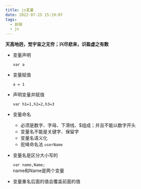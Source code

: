 ```yaml
---
title: js变量
date: 2022-07-25 15:19:07
tags:
  - 前端
  - js
---
```

**天高地迥，觉宇宙之无穷；兴尽悲来，识盈虚之有数**
<!--more-->
- 变量声明

  `var a`

- 变量赋值

  `a = 1`

- 声明变量并赋值

  `var h1=1,h2=2,h3=3`

- 变量命名
  - 必须是数字、字母、下滑线、$组成；并且不能以数字开头
  - 变量名不能是关键字、保留字
  - 变量名语义化
  - 驼峰命名法	`userName`
- 变量名是区分大小写的

  `var name,Name;`  
  name和Name是两个变量

- 变量重名后面的值会覆盖前面的值